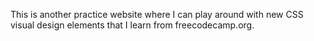 This is another practice website where I can play around with new CSS visual design elements that I learn from freecodecamp.org.